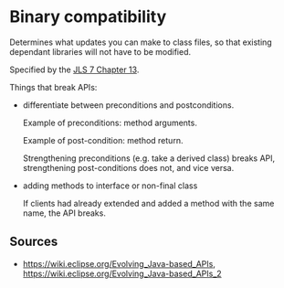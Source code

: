 # Binary compatibility

Determines what updates you can make to class files, so that existing dependant libraries will not have to be modified.

Specified by the [JLS 7 Chapter 13](http://docs.oracle.com/javase/specs/jls/se7/html/jls-13.html).

Things that break APIs:

-   differentiate between preconditions and postconditions.

    Example of preconditions: method arguments.

    Example of post-condition: method return.

    Strengthening preconditions (e.g. take a derived class) breaks API, strengthening post-conditions does not, and vice versa.

-   adding methods to interface or non-final class

    If clients had already extended and added a method with the same name, the API breaks.

## Sources

- <https://wiki.eclipse.org/Evolving_Java-based_APIs>, <https://wiki.eclipse.org/Evolving_Java-based_APIs_2>
